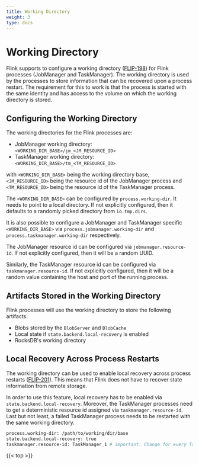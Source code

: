 ```yaml
---
title: Working Directory
weight: 3
type: docs
---
```

<!--
Licensed to the Apache Software Foundation (ASF) under one
or more contributor license agreements.  See the NOTICE file
distributed with this work for additional information
regarding copyright ownership.  The ASF licenses this file
to you under the Apache License, Version 2.0 (the
"License"); you may not use this file except in compliance
with the License.  You may obtain a copy of the License at

  http://www.apache.org/licenses/LICENSE-2.0

Unless required by applicable law or agreed to in writing,
software distributed under the License is distributed on an
"AS IS" BASIS, WITHOUT WARRANTIES OR CONDITIONS OF ANY
KIND, either express or implied.  See the License for the
specific language governing permissions and limitations
under the License.
-->

# Working Directory

Flink supports to configure a working directory ([FLIP-198](https://cwiki.apache.org/confluence/x/ZZiqCw)) for Flink processes (JobManager and TaskManager).
The working directory is used by the processes to store information that can be recovered upon a process restart.
The requirement for this to work is that the process is started with the same identity and has access to the volume on which the working directory is stored.

## Configuring the Working Directory

The working directories for the Flink processes are: 

* JobManager working directory: `<WORKING_DIR_BASE>/jm_<JM_RESOURCE_ID>` 
* TaskManager working directory: `<WORKING_DIR_BASE>/tm_<TM_RESOURCE_ID>`

with `<WORKING_DIR_BASE>` being the working directory base, `<JM_RESOURCE_ID>` being the resource id of the JobManager process and `<TM_RESOURCE_ID>` being the resource id of the TaskManager process.

The `<WORKING_DIR_BASE>` can be configured by `process.working-dir`.
It needs to point to a local directory.
If not explicitly configured, then it defaults to a randomly picked directory from `io.tmp.dirs`.

It is also possible to configure a JobManager and TaskManager specific `<WORKING_DIR_BASE>` via `process.jobmanager.working-dir` and `process.taskmanager.working-dir` respectively.

The JobManager resource id can be configured via `jobmanager.resource-id`.
If not explicitly configured, then it will be a random UUID.

Similarly, the TaskManager resource id can be configured via `taskmanager.resource-id`.
If not explicitly configured, then it will be a random value containing the host and port of the running process. 

## Artifacts Stored in the Working Directory

Flink processes will use the working directory to store the following artifacts:

* Blobs stored by the `BlobServer` and `BlobCache`
* Local state if `state.backend.local-recovery` is enabled
* RocksDB's working directory

## Local Recovery Across Process Restarts

The working directory can be used to enable local recovery across process restarts ([FLIP-201](https://cwiki.apache.org/confluence/x/wJuqCw)).
This means that Flink does not have to recover state information from remote storage. 

In order to use this feature, local recovery has to be enabled via `state.backend.local-recovery`.
Moreover, the TaskManager processes need to get a deterministic resource id assigned via `taskmanager.resource-id`.
Last but not least, a failed TaskManager process needs to be restarted with the same working directory.

```bash
process.working-dir: /path/to/working/dir/base
state.backend.local-recovery: true
taskmanager.resource-id: TaskManager_1 # important: Change for every TaskManager process
```

{{< top >}}
